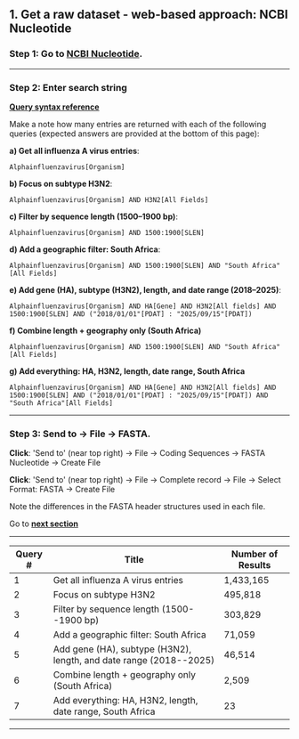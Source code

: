## 1. Get a raw dataset - web-based approach: NCBI Nucleotide

### Step 1: Go to **[NCBI Nucleotide](https://www.ncbi.nlm.nih.gov/nuccore)**.

* * * * *

### Step 2: Enter search string

**[Query syntax reference](https://www.ncbi.nlm.nih.gov/books/NBK49540/)** 

Make a note how many entries are returned with each of the following queries (expected answers are provided at the bottom of this page): 

**a) Get all influenza A virus entries**:

```
Alphainfluenzavirus[Organism]
```
**b) Focus on subtype H3N2**:

```
Alphainfluenzavirus[Organism] AND H3N2[All Fields]
```

**c) Filter by sequence length (1500–1900 bp)**:

```
Alphainfluenzavirus[Organism] AND 1500:1900[SLEN]
```
**d) Add a geographic filter: South Africa**:

```
Alphainfluenzavirus[Organism] AND 1500:1900[SLEN] AND "South Africa"[All Fields]
```

**e) Add gene (HA), subtype (H3N2), length, and date range (2018–2025)**:

```
Alphainfluenzavirus[Organism] AND HA[Gene] AND H3N2[All fields] AND 1500:1900[SLEN] AND ("2018/01/01"[PDAT] : "2025/09/15"[PDAT])
```

**f) Combine length + geography only (South Africa)**

```
Alphainfluenzavirus[Organism] AND 1500:1900[SLEN] AND "South Africa"[All Fields]
```

**g) Add everything: HA, H3N2, length, date range, South Africa**

```
Alphainfluenzavirus[Organism] AND HA[Gene] AND H3N2[All fields] AND 1500:1900[SLEN] AND ("2018/01/01"[PDAT] : "2025/09/15"[PDAT]) AND "South Africa"[All Fields]
```
* * * * *

### Step 3: Send to → File → FASTA.

**Click**: 'Send to' (near top right) -> File -> Coding Sequences -> FASTA Nucleotide -> Create File

**Click**: 'Send to' (near top right) -> File -> Complete record -> File -> Select Format: FASTA -> Create File

Note the differences in the FASTA header structures used in each file.

Go to **[next section](https://github.com/giffordlabcvr/african-stars-flu-refset-workshop/blob/main/tutorial/1.2-get-raw-data-cli-ncbi.md)**

* * * * *

| Query # | Title | Number of Results |
| --- | --- | --- |
| 1 | Get all influenza A virus entries | 1,433,165 |
| 2 | Focus on subtype H3N2 | 495,818 |
| 3 | Filter by sequence length (1500--1900 bp) | 303,829 |
| 4 | Add a geographic filter: South Africa | 71,059 |
| 5 | Add gene (HA), subtype (H3N2), length, and date range (2018--2025) | 46,514 |
| 6 | Combine length + geography only (South Africa) | 2,509 |
| 7 | Add everything: HA, H3N2, length, date range, South Africa | 23 |

* * * * *
